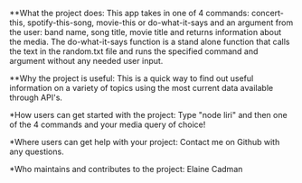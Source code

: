 **What the project does:
This app takes in one of 4 commands: concert-this, spotify-this-song, movie-this or do-what-it-says
and an argument from the user: band name, song title, movie title
and returns information about the media.
The do-what-it-says function is a stand alone function that calls the text in the random.txt file and runs the specified command and argument without any needed user input.

**Why the project is useful:
This is a quick way to find out useful information on a variety of topics using the most current data available through API's.

*How users can get started with the project:
Type "node liri" and then one of the 4 commands and your media query of choice!

*Where users can get help with your project:
Contact me on Github with any questions.

*Who maintains and contributes to the project:
Elaine Cadman